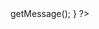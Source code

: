 <?php
/*
	CRUD con MySQL y PHP
	@author parzibyte
	@date 2018-02-12
*/
$contraseña = "";
$usuario = "root";
$nombre_base_de_datos = "pruebas";
try{
	$base_de_datos = new PDO('mysql:host=localhost;dbname=' . $nombre_base_de_datos, $usuario, $contraseña);
}catch(Exception $e){
	echo "Ocurrió algo con la base de datos: " . $e->getMessage();
}
?>
